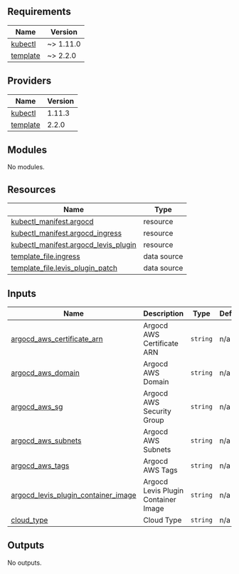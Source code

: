 ## Requirements

| Name | Version |
|------|---------|
| <a name="requirement_kubectl"></a> [kubectl](#requirement\_kubectl) | ~> 1.11.0 |
| <a name="requirement_template"></a> [template](#requirement\_template) | ~> 2.2.0 |

## Providers

| Name | Version |
|------|---------|
| <a name="provider_kubectl"></a> [kubectl](#provider\_kubectl) | 1.11.3 |
| <a name="provider_template"></a> [template](#provider\_template) | 2.2.0 |

## Modules

No modules.

## Resources

| Name | Type |
|------|------|
| [kubectl_manifest.argocd](https://registry.terraform.io/providers/gavinbunney/kubectl/latest/docs/resources/manifest) | resource |
| [kubectl_manifest.argocd_ingress](https://registry.terraform.io/providers/gavinbunney/kubectl/latest/docs/resources/manifest) | resource |
| [kubectl_manifest.argocd_levis_plugin](https://registry.terraform.io/providers/gavinbunney/kubectl/latest/docs/resources/manifest) | resource |
| [template_file.ingress](https://registry.terraform.io/providers/hashicorp/template/latest/docs/data-sources/file) | data source |
| [template_file.levis_plugin_patch](https://registry.terraform.io/providers/hashicorp/template/latest/docs/data-sources/file) | data source |

## Inputs

| Name | Description | Type | Default | Required |
|------|-------------|------|---------|:--------:|
| <a name="input_argocd_aws_certificate_arn"></a> [argocd\_aws\_certificate\_arn](#input\_argocd\_aws\_certificate\_arn) | Argocd AWS Certificate ARN | `string` | n/a | yes |
| <a name="input_argocd_aws_domain"></a> [argocd\_aws\_domain](#input\_argocd\_aws\_domain) | Argocd AWS Domain | `string` | n/a | yes |
| <a name="input_argocd_aws_sg"></a> [argocd\_aws\_sg](#input\_argocd\_aws\_sg) | Argocd AWS Security Group | `string` | n/a | yes |
| <a name="input_argocd_aws_subnets"></a> [argocd\_aws\_subnets](#input\_argocd\_aws\_subnets) | Argocd AWS Subnets | `string` | n/a | yes |
| <a name="input_argocd_aws_tags"></a> [argocd\_aws\_tags](#input\_argocd\_aws\_tags) | Argocd AWS Tags | `string` | n/a | yes |
| <a name="input_argocd_levis_plugin_container_image"></a> [argocd\_levis\_plugin\_container\_image](#input\_argocd\_levis\_plugin\_container\_image) | Argocd Levis Plugin Container Image | `string` | n/a | yes |
| <a name="input_cloud_type"></a> [cloud\_type](#input\_cloud\_type) | Cloud Type | `string` | n/a | yes |

## Outputs

No outputs.
